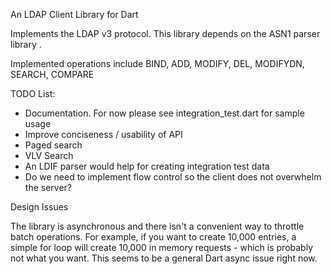 An LDAP Client Library for Dart


Implements the LDAP v3 protocol. This library depends on the ASN1 parser library .


Implemented operations include BIND, ADD, MODIFY, DEL, MODIFYDN, SEARCH, COMPARE



TODO List:

* Documentation. For now please see integration_test.dart for sample usage
* Improve conciseness / usability of API
* Paged search
* VLV Search
* An LDIF parser would help for creating integration test data
* Do we need to implement flow control so the client does not overwhelm
 the server?



Design Issues

The library is asynchronous and there isn't a convenient way to throttle batch operations.
For example, if you  want to create 10,000 entries, a simple for loop will
create 10,000 in memory requests - which is probably not what you want. This
seems to be a general Dart async issue right now.

